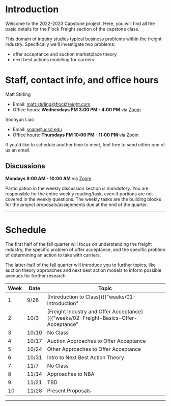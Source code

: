 # Introduction

Welcome to the 2022-2023 Capstone project. Here, you will find all the basic 
details for the Flock Freight section of the capstone class.

This domain of inquiry studies typical business problems within the freight 
industry. Specifically we'll investigate two problems:
* offer acceptance and auction marketplace theory
* next best actions modeling for carriers

# Staff, contact info, and office hours

Matt Stirling
* Email: matt.stirling@flockfreight.com
* Office hours: **Wednesdays PM 3:00 PM - 4:00 PM** via [Zoom](https://zoom.us/j/97306913184)

Soohyun Liao
* Email: snam@ucsd.edu
* Office hours: **Thursdays PM 10:00 PM - 11:00 PM** via [Zoom](https://ucsd.zoom.us/j/97180914104) 

If you'd like to schedule another time to meet, feel free to send either one of us an email. 

## Discussions

**Mondays 9:00 AM - 10:00 AM** via [Zoom](https://zoom.us/j/95627520847)

Participation in the weekly discussion section is *mandatory*. You are 
responsible for the entire weekly reading/task, even if
portions are not covered in the weekly questions. The weekly tasks are
the building blocks for the project proposals/assignments due at the
end of the quarter.

---

# Schedule

The first half of the fall quarter will focus on understanding the 
freight industry, the specific problem of offer acceptance, and the specific
problem of determining an action to take with carriers. 

The latter-half of the fall quarter will introduce you to further topics,
like auction theory approaches and next best action models to inform possible
avenues for further research.

|Week|Date|Topic|
|--|--|--|
|1|9/26|[Introduction to Class]({{"weeks/01-Introduction" | absolute_url }})|
|2|10/3|[Freight Industry and Offer Acceptance]({{"weeks/02-Freight-Basics-Offer-Acceptance" | absolute_url }})|
|3|10/10|No Class
|4|10/17|Auction Approaches to Offer Acceptance
|5|10/24|Other Approaches to Offer Acceptance
|6|10/31|Intro to Next Best Action Theory
|7|11/7|No Class
|8|11/14|Approaches to NBA
|9|11/21|TBD
|10|11/28|Present Proposals|

---
